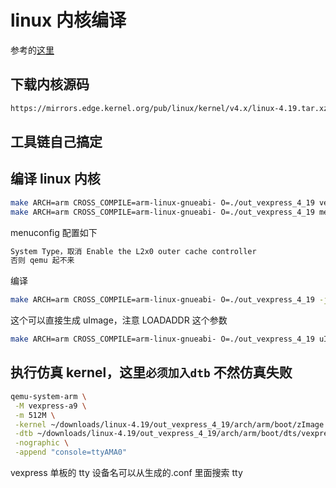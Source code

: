# linux 内核编译

参考的[这里](https://www.cnblogs.com/pengdonglin137/p/5023342.html#_label1)

## 下载内核源码

```sh
https://mirrors.edge.kernel.org/pub/linux/kernel/v4.x/linux-4.19.tar.xz
```

## 工具链自己搞定

## 编译 linux 内核

```sh
make ARCH=arm CROSS_COMPILE=arm-linux-gnueabi- O=./out_vexpress_4_19 vexpress_defconfig
make ARCH=arm CROSS_COMPILE=arm-linux-gnueabi- O=./out_vexpress_4_19 menuconfig
```

menuconfig 配置如下

```sh
System Type，取消 Enable the L2x0 outer cache controller
否则 qemu 起不来
```

编译

```sh
make ARCH=arm CROSS_COMPILE=arm-linux-gnueabi- O=./out_vexpress_4_19 -j8
```

这个可以直接生成 uImage，注意 LOADADDR 这个参数

```sh
make ARCH=arm CROSS_COMPILE=arm-linux-gnueabi- O=./out_vexpress_4_19 uImage LOADADDR=0x80008000 -j8
```

## 执行仿真 kernel，这里`必须加入dtb` 不然仿真失败

```sh
qemu-system-arm \
 -M vexpress-a9 \
 -m 512M \
 -kernel ~/downloads/linux-4.19/out_vexpress_4_19/arch/arm/boot/zImage \
 -dtb ~/downloads/linux-4.19/out_vexpress_4_19/arch/arm/boot/dts/vexpress-v2p-ca9.dtb \
 -nographic \
 -append "console=ttyAMA0"
```

vexpress 单板的 tty 设备名可以从生成的.conf 里面搜索 tty
